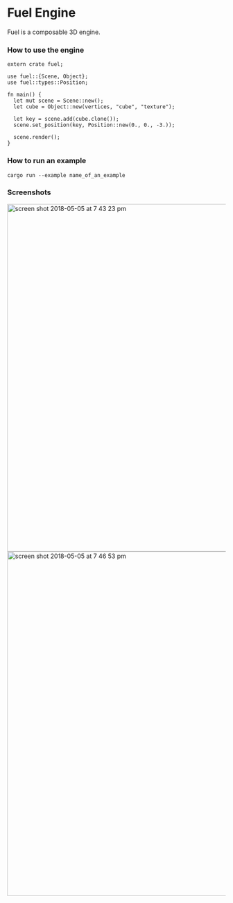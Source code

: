 # Fuel Engine

Fuel is a composable 3D engine.


### How to use the engine
```
extern crate fuel;

use fuel::{Scene, Object};
use fuel::types::Position;

fn main() {
  let mut scene = Scene::new();
  let cube = Object::new(vertices, "cube", "texture");

  let key = scene.add(cube.clone());
  scene.set_position(key, Position::new(0., 0., -3.));

  scene.render();
}

```

### How to run an example

```
cargo run --example name_of_an_example
```

### Screenshots
<img width="801" alt="screen shot 2018-05-05 at 7 43 23 pm" src="https://user-images.githubusercontent.com/2859122/39666029-656aa4a4-509d-11e8-9536-971e2eca248e.png">

<img width="794" alt="screen shot 2018-05-05 at 7 46 53 pm" src="https://user-images.githubusercontent.com/2859122/39666030-6b34d864-509d-11e8-991c-3b5bacc838d3.png">

